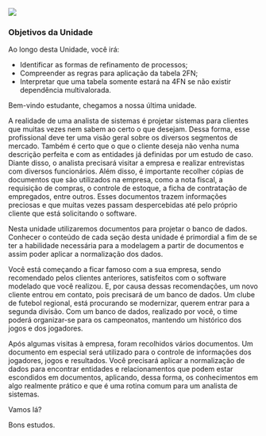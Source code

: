 [![](https://ampli-images.s3.amazonaws.com/production/263ccbc7-85a2-4ac3-b09e-699f4835204c/original)](https://ampli-images.s3.amazonaws.com/production/263ccbc7-85a2-4ac3-b09e-699f4835204c/original)

### **Objetivos da Unidade**

Ao longo desta Unidade, você irá:

- Identificar as formas de refinamento de processos;
- Compreender as regras para aplicação da tabela 2FN;
- Interpretar que uma tabela somente estará na 4FN se não existir dependência multivalorada.

Bem-vindo estudante, chegamos a nossa última unidade.

A realidade de uma analista de sistemas é projetar sistemas para clientes que muitas vezes nem sabem ao certo o que desejam. Dessa forma, esse profissional deve ter uma visão geral sobre os diversos segmentos de mercado. Também é certo que o que o cliente deseja não venha numa descrição perfeita e com as entidades já definidas por um estudo de caso. Diante disso, o analista precisará visitar a empresa e realizar entrevistas com diversos funcionários. Além disso, é importante recolher cópias de documentos que são utilizados na empresa, como a nota fiscal, a requisição de compras, o controle de estoque, a ficha de contratação de empregados, entre outros. Esses documentos trazem informações preciosas e que muitas vezes passam despercebidas até pelo próprio cliente que está solicitando o software.

Nesta unidade utilizaremos documentos para projetar o banco de dados. Conhecer o conteúdo de cada seção desta unidade é primordial a fim de se ter a habilidade necessária para a modelagem a partir de documentos e assim poder aplicar a normalização dos dados.

Você está começando a ficar famoso com a sua empresa, sendo recomendado pelos clientes anteriores, satisfeitos com o software modelado que você realizou. E, por causa dessas recomendações, um novo cliente entrou em contato, pois precisará de um banco de dados. Um clube de futebol regional, está procurando se modernizar, querem entrar para a segunda divisão. Com um banco de dados, realizado por você, o time poderá organizar-se para os campeonatos, mantendo um histórico dos jogos e dos jogadores.

Após algumas visitas à empresa, foram recolhidos vários documentos. Um documento em especial será utilizado para o controle de informações dos jogadores, jogos e resultados. Você precisará aplicar a normalização de dados para encontrar entidades e relacionamentos que podem estar escondidos em documentos, aplicando, dessa forma, os conhecimentos em algo realmente prático e que é uma rotina comum para um analista de sistemas.

Vamos lá?

Bons estudos.